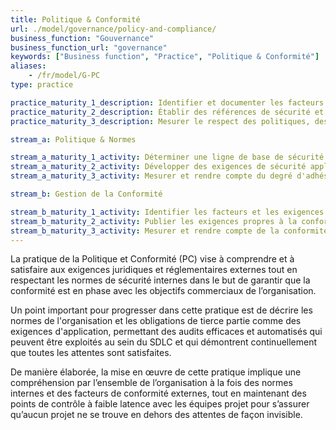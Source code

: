 ```yaml
---
title: Politique & Conformité
url: ./model/governance/policy-and-compliance/
business_function: "Gouvernance"
business_function_url: "governance"
keywords: ["Business function", "Practice", "Politique & Conformité"]
aliases:
    - /fr/model/G-PC
type: practice

practice_maturity_1_description: Identifier et documenter les facteurs de gouvernance et de conformité pertinents pour l'organisation.
practice_maturity_2_description: Établir des références de sécurité et de conformité minimales propres à l'application.
practice_maturity_3_description: Mesurer le respect des politiques, des normes et des exigences des tierces parties.

stream_a: Politique & Normes

stream_a_maturity_1_activity: Déterminer une ligne de base de sécurité représentant les politiques et les normes de l’organisation.
stream_a_maturity_2_activity: Développer des exigences de sécurité applicables à toutes les applications.
stream_a_maturity_3_activity: Mesurer et rendre compte du degré d'adhésion d'une application donnée aux politiques et normes.

stream_b: Gestion de la Conformité

stream_b_maturity_1_activity: Identifier les facteurs et les exigences de conformité tiers et les faire correspondre aux politiques et aux normes existantes.
stream_b_maturity_2_activity: Publier les exigences propres à la conformité d'une application et les conseils de test.
stream_b_maturity_3_activity: Mesurer et rendre compte de la conformité d'une application donnée avec les exigences des tierces parties.
---
```


La pratique de la Politique et Conformité (PC) vise à comprendre et à satisfaire aux exigences juridiques et réglementaires externes tout en respectant les normes de sécurité internes dans le but de garantir que la conformité est en phase avec les objectifs commerciaux de l’organisation.

Un point important pour progresser dans cette pratique est de décrire les normes de l'organisation et les obligations de tierce partie comme des exigences d'application, permettant des audits efficaces et automatisés qui peuvent être exploités au sein du SDLC et qui démontrent continuellement que toutes les attentes sont satisfaites.

De manière élaborée, la mise en œuvre de cette pratique implique une compréhension par l’ensemble de l’organisation à la fois des normes internes et des facteurs de conformité externes, tout en maintenant des points de contrôle à faible latence avec les équipes projet pour s’assurer qu’aucun projet ne se trouve en dehors des attentes de façon invisible.

